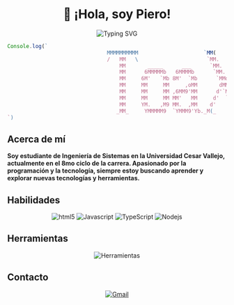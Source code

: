 <h1 align="center">👋 ¡Hola, soy Piero!</h1>

<p align="center">
  <img src="https://readme-typing-svg.herokuapp.com?font=Fira+Code&size=22&duration=3000&pause=500&color=F7DF1C&center=true&vCenter=true&width=435&lines=Ingeniero+de+Sistemas+%F0%9F%92%BB;Apasionado+por+la+tecnolog%C3%ADa+%F0%9F%94%8E;Frontend+%2B+Backend+dev+en+proceso+%F0%9F%9A%80" alt="Typing SVG" />
</p>

```js
Console.log(`         
                                MMMMMMMMMM                     `MM(      )M' 68b           
                                /   MM   \                      `MM.     d'  Y89           
                                    MM       _____      ___      `MM.   d'   ___ ___  __   
                                    MM      6MMMMMb   6MMMMb      `MM. d'    `MM `MM 6MMb  
                                    MM     6M'   `Mb 8M'  `Mb      `MMd       MM  MMM9 `Mb 
                                    MM     MM     MM     ,oMM       dMM.      MM  MM'   MM 
                                    MM     MM     MM ,6MM9'MM      d'`MM.     MM  MM    MM 
                                    MM     MM     MM MM'   MM     d'  `MM.    MM  MM    MM 
                                    MM     YM.   ,M9 MM.  ,MM    d'    `MM.   MM  MM    MM 
                                   _MM_     YMMMMM9  `YMMM9'Yb._M(_    _)MM_ _MM__MM_  _MM_
`)
```

## Acerca de mí
**Soy estudiante de Ingeniería de Sistemas en la Universidad Cesar Vallejo, actualmente en el 8mo ciclo de la carrera. Apasionado por la programación y la tecnología, siempre estoy buscando aprender y explorar nuevas tecnologías y herramientas.**

## Habilidades
<div align="center">
    <img alt="html5" src="https://img.shields.io/badge/-HTML5-E34F26?style=flat-square&logo=html5&logoColor=white" />
    <img alt="Javascript" src="https://img.shields.io/badge/-javascript-f7df1c?style=flat-square&logo=javascript&logoColor=black" />
    <img alt="TypeScript" src="https://img.shields.io/badge/-TypeScript-007ACC?style=flat-square&logo=typescript&logoColor=white" />
    <img alt="Nodejs" src="https://img.shields.io/badge/-Nodejs-43853d?style=flat-square&logo=Node.js&logoColor=white" />
</div>

## Herramientas
<div align="center">
    <img src="https://skillicons.dev/icons?i=vscode,git,github&perline=3" alt="Herramientas" /> 
</div>

## Contacto
<div align="center">
    <!-- <a href="">
        <img src="https://img.shields.io/badge/LinkedIn-0077B5?style=for-the-badge&logo=linkedin&logoColor=0e76a8&color=black" alt="LinkedIn">
    </a> -->
    <a href="mailto:pieroleonyaipen07@gmail.com">
        <img src="https://img.shields.io/badge/Gmail-D14836?style=for-the-badge&logo=gmail&logoColor=white&color=black" alt="Gmail">
    </a>
</div>
